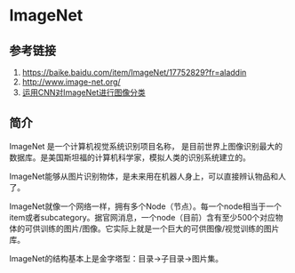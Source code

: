 # ImageNet
## 参考链接
1. <https://baike.baidu.com/item/ImageNet/17752829?fr=aladdin>
1. <http://www.image-net.org/>
1. [运用CNN对ImageNet进行图像分类](https://zhuanlan.zhihu.com/p/22538465)

## 简介
ImageNet 是一个计算机视觉系统识别项目名称， 是目前世界上图像识别最大的数据库。是美国斯坦福的计算机科学家，模拟人类的识别系统建立的。

ImageNet能够从图片识别物体，是未来用在机器人身上，可以直接辨认物品和人了。

ImageNet就像一个网络一样，拥有多个Node（节点）。每一个node相当于一个item或者subcategory。据官网消息，一个node（目前）含有至少500个对应物体的可供训练的图片/图像。它实际上就是一个巨大的可供图像/视觉训练的图片库。

ImageNet的结构基本上是金字塔型：目录->子目录->图片集。
